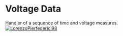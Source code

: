 # Voltage Data
Handler of a sequence of time and voltage measures.
[![LorenzoPierfederici98](https://circleci.com/gh/LorenzoPierfederici98/Voltage_data.svg?style=svg)](https://app.circleci.com/pipelines/github/LorenzoPierfederici98/Voltage_data)

